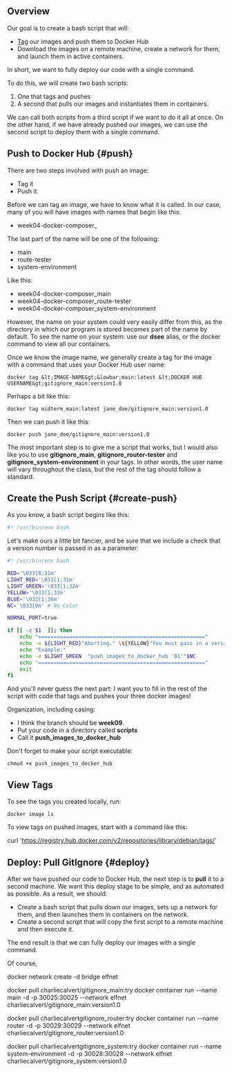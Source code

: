 ## Overview

Our goal is to create a bash script that will:

- [Tag][tag] our images and push them to Docker Hub
- Download the images on a remote machine, create a network for them, and launch them in active containers.

In short, we want to fully deploy our code with a single command.

To do this, we will create two bash scripts:

1.  One that tags and pushes
1.  A second that pulls our images and instantiates them in containers.

We can call both scripts from a third script if we want to do it all at once. On the other hand, if we have already pushed our images, we can use the second script to deploy them with a single command.

## Push to Docker Hub {#push}

There are two steps involved with push an image:

- Tag it
- Push it.

Before we can tag an image, we have to know what it is called. In our case, many of you will have images with names that begin like this:

- week04-docker-composer_

The last part of the name will be one of the following:

- main
- route-tester
- system-environment

Like this:

- week04-docker-composer_main
- week04-docker-composer_route-tester
- week04-docker-composer_system-environment

However, the name on your system could very easily differ from this, as the directory in which our program is stored becomes part of the name by default. To see the name on your system: use our **dsee** alias, or the docker command to view all our containers.

Once we know the image name, we generally create a tag for the image with a command that uses your Docker Hub user name:

    docker tag &lt;IMAGE-NAME&gt;&lowbar;main:latest &lt;DOCKER HUB USERNAME&gt;gitignore_main:version1.0

Perhaps a bit like this:

    docker tag midterm_main:latest jane_doe/gitignore_main:version1.0

Then we can push it like this:

    docker push jane_doe/gitignore_main:version1.0

The most important step is to give me a script that works, but I would also like you to use **gitignore_main**, **gitignore_router-tester** and **gitignore_system-environment** in your tags. In other words, the user name will vary throughout the class, but the rest of the tag should follow a standard.     

## Create the Push Script {#create-push}    

As you know, a bash script begins like this:

```bash
#! /usr/bin/env bash
```

Let's make ours a little bit fancier, and be sure that we include a check that a version number is passed in as a parameter:

```bash
#! /usr/bin/env bash

RED='\033[0;31m'
LIGHT_RED='\033[1;31m'
LIGHT_GREEN='\033[1;32m'
YELLOW='\033[1;33m'
BLUE='\033[1;36m'
NC='\033[0m' # No Color

NORMAL_PORT=true

if [[ -z $1  ]]; then
    echo "======================================================"
    echo -e ${LIGHT_RED}"Aborting." \${YELLOW}"You must pass in a version number."\$NC       
    echo "Example:"
    echo -e $LIGHT_GREEN  "push_images_to_docker_hub '01'"$NC
    echo "======================================================"
    exit
fi
```

And you'll never guess the next part: I want you to fill in the rest of the script with code that tags and pushes your three docker images!

Organization, including casing:

- I think the branch should be **week09**.
- Put your code in a directory called **scripts**
- Call it **push_images_to_docker_hub**

Don't forget to make your script executable:

    chmod +x push_images_to_docker_hub

## View Tags

To see the tags you created locally, run:

    docker image ls
    
To view tags on pushed images, start with a command like this:

curl 'https://registry.hub.docker.com/v2/repositories/library/debian/tags/'


## Deploy: Pull GitIgnore {#deploy}

After we have pushed our code to Docker Hub, the next step is to **pull** it to a second machine. We want this deploy stage to be simple, and as automated as possible. As a result, we should:

- Create a bash script that pulls down our images, sets up a network for them, and then launches them in containers on the network.
- Create a second script that will copy the first script to a remote machine and then execute it.

The end result is that we can fully deploy our images with a single command.

Of course,

docker network create -d bridge elfnet

docker pull charliecalvert/gitignore_main:try
docker container run --name main -d -p 30025:30025 --network elfnet charliecalvert/gitignore_main:version1.0

docker pull charliecalvertgitignore_router:try
docker container run --name router -d -p 30029:30029 --network elfnet charliecalvert/gitignore_router:version1.0

docker pull charliecalvertgitignore_system:try
docker container run --name system-environment -d -p 30028:30028 --network elfnet charliecalvert/gitignore_system:version1.0

[tag]: https://docs.docker.com/engine/reference/commandline/tag/
